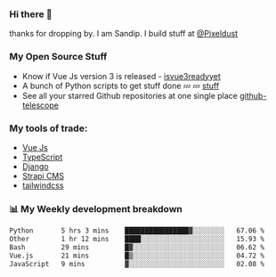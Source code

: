 ### Hi there 👋

thanks for dropping by.
I am Sandip. I build stuff at [@Pixeldust](github.com/pixeldust-in/)

###  **My Open Source Stuff**

 - Know if Vue Js version 3 is released -  [isvue3readyyet](https://github.com/sandiprb/isvue3readyyet)
 - A bunch of Python scripts to get stuff done 💤 💤 [stuff](https://github.com/sandiprb/stuff)
 - See all your starred Github repositories at one single place [github-telescope](https://github.com/sandiprb/github-telescope)



###  **My tools of trade:**
 - [Vue Js](https://github.com/vuejs/vue/)
 - [TypeScript](https://github.com/microsoft/TypeScript)
 - [Django](github.com/django/django)
 - [Strapi CMS](github.com/strapi/strapi)
 - [tailwindcss](https://github.com/tailwindlabs/tailwindcss)


###  📊 **My Weekly development breakdown**
<!--START_SECTION:waka-->

```txt
Python       5 hrs 3 mins    ████████████████▓░░░░░░░░   67.06 %
Other        1 hr 12 mins    ████░░░░░░░░░░░░░░░░░░░░░   15.93 %
Bash         29 mins         █▓░░░░░░░░░░░░░░░░░░░░░░░   06.62 %
Vue.js       21 mins         █▒░░░░░░░░░░░░░░░░░░░░░░░   04.72 %
JavaScript   9 mins          ▓░░░░░░░░░░░░░░░░░░░░░░░░   02.08 %
```

<!--END_SECTION:waka-->
